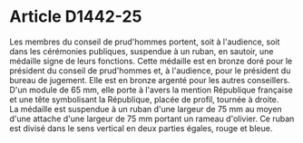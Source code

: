 # Article D1442-25

  
Les membres du conseil de prud'hommes portent, soit à l'audience, soit dans les cérémonies publiques, suspendue à un ruban, en sautoir, une médaille signe de leurs fonctions. Cette médaille est en bronze doré pour le président du conseil de prud'hommes et, à l'audience, pour le président du bureau de jugement. Elle est en bronze argenté pour les autres conseillers. D'un module de 65 mm, elle porte à l'avers la mention République française et une tête symbolisant la République, placée de profil, tournée à droite.   
La médaille est suspendue à un ruban d'une largeur de 75 mm au moyen d'une attache d'une largeur de 75 mm portant un rameau d'olivier. Ce ruban est divisé dans le sens vertical en deux parties égales, rouge et bleue.